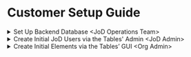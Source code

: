 # Customer Setup Guide

<details>

<summary>Set Up Backend Database &#x3C;JoD Operations Team></summary>

1. Create customer record in database table "customers"
   1. Organization Is Active = Yes (select)
   2. Customer Name
   3. Customer Logo
   4. Slug
2. Create initial Org Member(s) in the org\_members table
   1. Organization\_ID
   2. Active = "Yes" (string)
   3. Staff Full Name
      1. Staff First Name
      2. Staff Last Name
   4. Member is JoD User = Yes (select)
   5. Work Email (ensure consistency with User record)
   6. Position = OPTIONAL
   7. Position Level = OPTIONAL

_Note: No need to create JoD User(s) via the database - instead they will be created via the Admin interface - see next step._&#x20;

</details>

<details>

<summary>Create Initial JoD Users via the Tables' Admin &#x3C;JoD Admin></summary>

Using the super admin's add user tool...&#x20;

![](<.gitbook/assets/Screenshot 2023-01-29 at 4.50.46 PM.png>)

1. Select the desired organization from Organization Name
2. A set of all available Org Members (those that are not already JoD Users) are already populated in the Org Member Full Name field
3. First Name and Last Name fields will auto populate, but may be changed.&#x20;
4. Email should also auto populate (if available in the member's record). This field may be changed.&#x20;

_Note: All fields are required. The Create User button will change to a JoD-purple color when the record is ready to be submitted._&#x20;

**IMPORTANT NOTE:**&#x20;

If users are having issues with setting up their account:&#x20;

* Have them check their spam folders for the JoD email
  * If possible, inform recipients in advance that emails may go to their spam folder -- they should check there if they do not see it in their inbox. &#x20;
* Also confirm that emails have been sent to the correct (expected) address

</details>

<details>

<summary>Create Initial Elements via the Tables’ GUI &#x3C;Org Admin></summary>

1. Add Org Members (Org Admin)
2. Convert Org Members to JoD Users and Invite them to the Tables Application (via email request to JustOrg Design ONLY)
3. Create initial
   1. Values (optional)&#x20;
   2. Strategies&#x20;
   3. Table(s) – The Org Admin must create the first Table. The Org Admin has the option to set permissions to one or more Tables that will allow such tables to create Tables.

_Note: Only JoD Users can log into the Tables Application and be Sponsors or Conveners_

</details>
